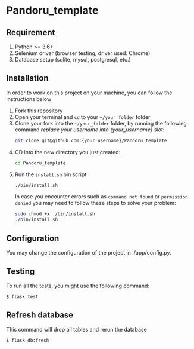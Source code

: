 # Pandoru_template
 
## Requirement

1. Python >= 3.6+
2. Selenium driver (browser testing, driver used: Chrome)
3. Database setup (sqlite, mysql, postgresql, etc.)

## Installation

In order to work on this project on your machine, you can follow the instructions below

1. Fork this repository 
2. Open your terminal and `cd` to your `~/your_folder` folder
3. Clone your fork into the `~/your_folder` folder, by running the following command *replace your username into {your_username} slot*:
    ```bash
    git clone git@github.com:{your_username}/Pandoru_template
    ```
4. CD into the new directory you just created:
    ```bash
    cd Pandoru_template
    ```
5. Run the `install.sh` bin script
    ```bash
    ./bin/install.sh
    ```
    In case you encounter errors such as `command not found` or `permission denied` you may need to follow these steps to solve your problem:
    ```bash
    sudo chmod +x ./bin/install.sh
    ./bin/install.sh
    ```

## Configuration

You may change the configuration of the project in ./app/config.py. 

## Testing

To run all the tests, you might use the following command:
```
$ flask test
```

## Refresh database
This command will drop all tables and rerun the database

```
$ flask db:fresh
```


